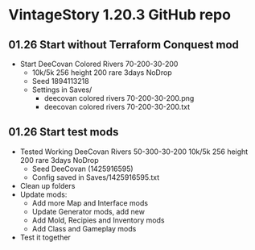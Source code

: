 # VintageStory 1.20.3 GitHub repo 

## 01.26 Start without Terraform Conquest mod
- Start DeeCovan Colored Rivers 70-200-30-200 
  - 10k/5k 256 height 200 rare 3days NoDrop
  - Seed 1894113218
  - Settings in Saves/
    - deecovan colored rivers 70-200-30-200.png
    - deecovan colored rivers 70-200-30-200.txt

## 01.26 Start test mods
- Tested Working DeeCovan Rivers 50-300-30-200 10k/5k 256 height 200 rare 3days NoDrop
  - Seed DeeCovan (1425916595)
  - Config saved in Saves/1425916595.txt
- Clean up folders
- Update mods:
  - Add more Map and Interface mods
  - Update Generator mods, add new
  - Add Mold, Recipies and Inventory mods
  - Add Class and Gameplay mods
- Test it together
